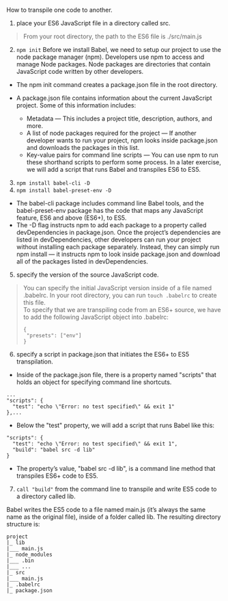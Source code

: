 How to transpile one code to another.

1. place your ES6 JavaScript file in a directory called src.   
> From your root directory, the path to the ES6 file is ./src/main.js  

2. `npm init` Before we install Babel, we need to setup our project to use the node package manager (npm). Developers use npm to access and manage Node packages. Node packages are directories that contain JavaScript code written by other developers.  

* The npm init command creates a package.json file in the root directory.  
* A package.json file contains information about the current JavaScript project. Some of this information includes:  

  - Metadata — This includes a project title, description, authors, and more.  
  - A list of node packages required for the project — If another developer wants to run your project, npm looks inside package.json and downloads the packages in this list.  
  - Key-value pairs for command line scripts — You can use npm to run these shorthand scripts to perform some process. In a later exercise, we will add a script that runs Babel and transpiles ES6 to ES5.  

3. `npm install babel-cli -D`
4. `npm install babel-preset-env -D`
  * The babel-cli package includes command line Babel tools, and the babel-preset-env package has the code that maps any JavaScript feature, ES6 and above (ES6+), to ES5.  
  * The -D flag instructs npm to add each package to a property called devDependencies in package.json. Once the project’s dependencies are listed in devDependencies, other developers can run your project without installing each package separately. Instead, they can simply run npm install — it instructs npm to look inside package.json and download all of the packages listed in devDependencies.  
  
5. specify the version of the source JavaScript code.
> You can specify the initial JavaScript version inside of a file named .babelrc. In your root directory, you can run `touch .babelrc` to create this file.  
> To specify that we are transpiling code from an ES6+ source, we have to add the following JavaScript object into .babelrc:  
> ```
>{  
>  "presets": ["env"]  
> }
>```

6. specify a script in package.json that initiates the ES6+ to ES5 transpilation.  
* Inside of the package.json file, there is a property named "scripts" that holds an object for specifying command line shortcuts.
```
...
"scripts": {
  "test": "echo \"Error: no test specified\" && exit 1"
},...
```
* Below the "test" property, we will add a script that runs Babel like this:
```
"scripts": {
  "test": "echo \"Error: no test specified\" && exit 1",
  "build": "babel src -d lib"
}
```
*  The property’s value, "babel src -d lib", is a command line method that transpiles ES6+ code to ES5.  
7. `call "build"` from the command line to transpile and write ES5 code to a directory called lib.

Babel writes the ES5 code to a file named main.js (it’s always the same name as the original file), inside of a folder called lib. The resulting directory structure is:
```
project
|_ lib
|___ main.js
|_ node_modules
|___ .bin
|___ ...
|_ src
|___ main.js
|_ .babelrc
|_ package.json
```
